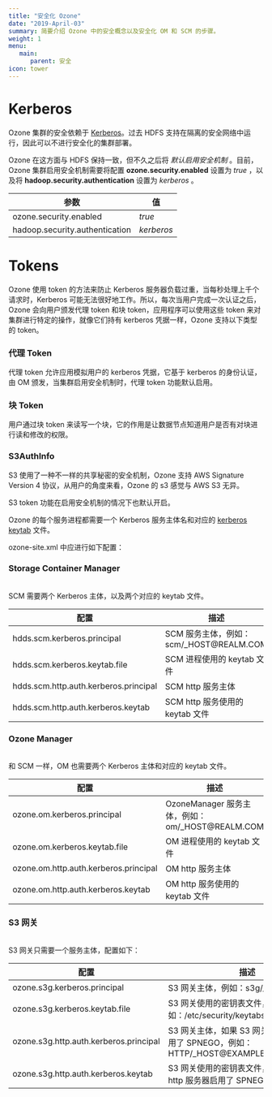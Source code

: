 ```yaml
---
title: "安全化 Ozone"
date: "2019-April-03"
summary: 简要介绍 Ozone 中的安全概念以及安全化 OM 和 SCM 的步骤。
weight: 1
menu:
   main:
      parent: 安全
icon: tower
---
```

<!---
  Licensed to the Apache Software Foundation (ASF) under one or more
  contributor license agreements.  See the NOTICE file distributed with
  this work for additional information regarding copyright ownership.
  The ASF licenses this file to You under the Apache License, Version 2.0
  (the "License"); you may not use this file except in compliance with
  the License.  You may obtain a copy of the License at

      http://www.apache.org/licenses/LICENSE-2.0

  Unless required by applicable law or agreed to in writing, software
  distributed under the License is distributed on an "AS IS" BASIS,
  WITHOUT WARRANTIES OR CONDITIONS OF ANY KIND, either express or implied.
  See the License for the specific language governing permissions and
  limitations under the License.
-->


# Kerberos

Ozone 集群的安全依赖于 [Kerberos](https://web.mit.edu/kerberos/)。过去 HDFS 支持在隔离的安全网络中运行，因此可以不进行安全化的集群部署。

Ozone 在这方面与 HDFS 保持一致，但不久之后将 _默认启用安全机制_ 。目前，Ozone 集群启用安全机制需要将配置 **ozone.security.enabled** 设置为 _true_ ，以及将 **hadoop.security.authentication** 设置为 _kerberos_ 。

参数 | 值
----------------------|---------
ozone.security.enabled| _true_
hadoop.security.authentication| _kerberos_

# Tokens #

Ozone 使用 token 的方法来防止 Kerberos 服务器负载过重，当每秒处理上千个请求时，Kerberos 可能无法很好地工作。所以，每次当用户完成一次认证之后，Ozone 会向用户颁发代理 token 和块 token，应用程序可以使用这些 token 来对集群进行特定的操作，就像它们持有 kerberos 凭据一样，Ozone 支持以下类型的 token。

### 代理 Token ###
代理 token 允许应用模拟用户的 kerberos 凭据，它基于 kerberos 的身份认证，由 OM 颁发，当集群启用安全机制时，代理 token 功能默认启用。

### 块 Token ###

用户通过块 token 来读写一个块，它的作用是让数据节点知道用户是否有对块进行读和修改的权限。

### S3AuthInfo ###

S3 使用了一种不一样的共享秘密的安全机制，Ozone 支持 AWS Signature Version 4 协议，从用户的角度来看，Ozone 的 s3 感觉与 AWS S3 无异。 

S3 token 功能在启用安全机制的情况下也默认开启。


Ozone 的每个服务进程都需要一个 Kerberos 服务主体名和对应的 [kerberos keytab](https://web.mit.edu/kerberos/krb5-latest/doc/basic/keytab_def.html) 文件。

ozone-site.xml 中应进行如下配置：

<div class="card-group">
  <div class="card">
    <div class="card-body">
      <h3 class="card-title">Storage Container Manager</h3>
      <p class="card-text">
      <br>
        SCM 需要两个 Kerberos 主体，以及两个对应的 keytab 文件。
      <br>
      <table class="table table-dark">
        <thead>
          <tr>
            <th scope="col">配置</th>
            <th scope="col">描述</th>
          </tr>
        </thead>
        <tbody>
          <tr>
            <td>hdds.scm.kerberos.principal</th>
            <td>SCM 服务主体，例如：scm/_HOST@REALM.COM</td>
          </tr>
          <tr>
            <td>hdds.scm.kerberos.keytab.file</th>
            <td>SCM 进程使用的 keytab 文件</td>
          </tr>
          <tr>
            <td>hdds.scm.http.auth.kerberos.principal</th>
            <td>SCM http 服务主体</td>
          </tr>
          <tr>
            <td>hdds.scm.http.auth.kerberos.keytab</th>
            <td>SCM http 服务使用的 keytab 文件</td>
          </tr>
        </tbody>
      </table>
    </div>
  </div>
  <div class="card">
    <div class="card-body">
      <h3 class="card-title">Ozone Manager</h3>
      <p class="card-text">
      <br>
        和 SCM 一样，OM 也需要两个 Kerberos 主体和对应的 keytab 文件。
      <br>
      <table class="table table-dark">
        <thead>
          <tr>
            <th scope="col">配置</th>
            <th scope="col">描述</th>
          </tr>
        </thead>
        <tbody>
          <tr>
            <td>ozone.om.kerberos.principal</th>
            <td>OzoneManager 服务主体，例如：om/_HOST@REALM.COM</td>
          </tr>
          <tr>
            <td>ozone.om.kerberos.keytab.file</th>
            <td>OM 进程使用的 keytab 文件</td>
          </tr>
          <tr>
            <td>ozone.om.http.auth.kerberos.principal</th>
            <td>OM http 服务主体</td>
          </tr>
          <tr>
            <td>ozone.om.http.auth.kerberos.keytab</th>
            <td>OM http 服务使用的 keytab 文件</td>
          </tr>
        </tbody>
      </table>
    </div>
  </div>
  <div class="card">
    <div class="card-body">
      <h3 class="card-title">S3 网关</h3>
      <p class="card-text">
      <br>
        S3 网关只需要一个服务主体，配置如下：
      <br>
      <table class="table table-dark">
        <thead>
          <tr>
            <th scope="col">配置</th>
            <th scope="col">描述</th>
          </tr>
        </thead>
        <tbody>
          <tr>
            <td>ozone.s3g.kerberos.principal</th>
            <td>S3 网关主体，例如：s3g/_host@REAML</td>
          </tr>
          <tr>
            <td>ozone.s3g.kerberos.keytab.file</th>
            <td>S3 网关使用的密钥表文件，例如：/etc/security/keytabs/s3g.keytab/td>
          </tr>
          <tr>
            <td>ozone.s3g.http.auth.kerberos.principal</th>
            <td>S3 网关主体，如果 S3 网关 http 服务器启用了 SPNEGO，例如：HTTP/_HOST@EXAMPLE.COM</td>
          </tr>
          <tr>
            <td>ozone.s3g.http.auth.kerberos.keytab</th>
            <td>S3 网关使用的密钥表文件，如果 S3 网关 http 服务器启用了 SPNEGO。</td>
          </tr>
        </tbody>
      </table>
    </div>
  </div>
</div>
